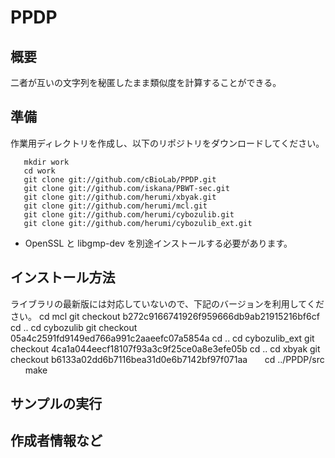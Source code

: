 # **PPDP**

## 概要
二者が互いの文字列を秘匿したまま類似度を計算することができる。

## 準備
作業用ディレクトリを作成し、以下のリポジトリをダウンロードしてください。

       mkdir work
       cd work
       git clone git://github.com/cBioLab/PPDP.git
       git clone git://github.com/iskana/PBWT-sec.git
       git clone git://github.com/herumi/xbyak.git
       git clone git://github.com/herumi/mcl.git
       git clone git://github.com/herumi/cybozulib.git
       git clone git://github.com/herumi/cybozulib_ext.git

* OpenSSL と libgmp-dev を別途インストールする必要があります。 

## インストール方法
ライブラリの最新版には対応していないので、下記のバージョンを利用してください。
       cd mcl
       git checkout b272c9166741926f959666db9ab21915216bf6cf
       cd ..
       cd cybozulib
       git checkout 05a4c2591fd9149ed766a991c2aaeefc07a5854a
       cd ..
       cd cybozulib_ext
       git checkout 4ca1a044eecf18107f93a3c9f25ce0a8e3efe05b
       cd ..
       cd xbyak
       git checkout b6133a02dd6b7116bea31d0e6b7142bf97f071aa
       cd ../PPDP/src 
       make


## サンプルの実行

## 作成者情報など
